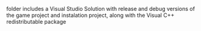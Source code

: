 folder includes a Visual Studio Solution with release and debug versions of the game project and instalation project, along with the Visual C++ redistributable package
